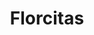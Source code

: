 ---
title: Florcitas
date: 
draft: false

# descripcion
description : Pulsera de plata 925 y marquesita

materials: Plata 925

color: Plateado

dimensions: 18cm largo

code: 03-22-0531

type: "Pulseras"

categories: []

# Images
# first image will be shown in the product page
images:
  # - image: "images/path_to_image"
  # La ubicacion de las imagenes es imagenes/Pulseras/Pulseras.Marquesita/03-22-0531-florcitas
  - image: "./images/pulseras/marquesita/03-22-0531.JPG"
---